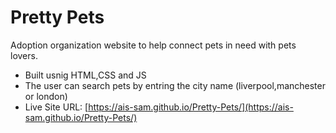 # Pretty Pets

Adoption organization website to help connect pets in need with pets lovers.
- Built usnig HTML,CSS and JS
- The user can search pets by entring the city name (liverpool,manchester or london)
- Live Site URL: [https://ais-sam.github.io/Pretty-Pets/](https://ais-sam.github.io/Pretty-Pets/)
